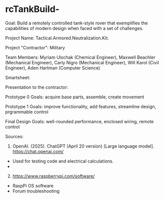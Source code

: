 # rcTankBuild-
Goal: Build a remotely controlled tank-style rover that exemplifies the capabilities of modern design when faced with a set of challenges.

Project Name: Tactical.Armored.Neutralization.Kit. 

Project "Contractor": Military

Team Members: Myriam Ulschak (Chemical Engineer), Maxwell Beachler (Mechanical Engineer), Carly Nigro (Mechanical Engineer), Will Karol (Civil Engineer), Aden Hartman (Computer Science)

Smartsheet: 

Presentation to the contractor: 

Prototype 0 Goals: acquire base parts, assemble, create movement

Prototype 1 Goals: improve functionality, add features, streamline design, prgrammable control

Final Design Goals: well-rounded performance, enclosed wiring, remote control

Sources:
1) OpenAI. (2025). ChatGPT (April 20 version) [Large language model]. https://chat.openai.com/
- Used for testing code and electrical calculations.
- 
2) https://www.raspberrypi.com/software/
- RaspPi OS software
- Forum troubleshooting
